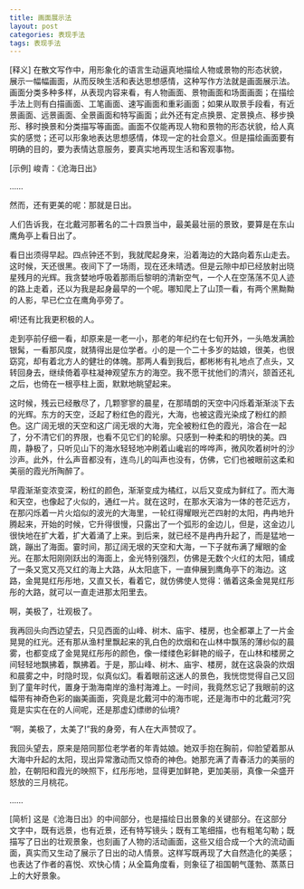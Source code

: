 ```yaml
---
title: 画面展示法
layout: post
categories: 表现手法
tags: 表现手法
---
```


[释义] 在散文写作中，用形象化的语言生动逼真地描绘人物或景物的形态状貌，展示一幅幅画面，从而反映生活和表达思想感情，这种写作方法就是画面展示法。画面分类多种多样，从表现内容来看，有人物画面、景物画面和场面画面；在描绘手法上则有白描画面、工笔画面、速写画面和重彩画面；如果从取景手段看，有近景画面、远景画面、全景画面和特写画面；此外还有定点换景、定景换点、移步换形、移时换景和分类描写等画面。画面不仅能再现人物和景物的形态状貌，给人真实的感觉；还可以形象地表达思想感情，体现一定的社会意义。但是描绘画面要有明确的目的，要为表情达意服务，要真实地再现生活和客观事物。

[示例] 峻青：《沧海日出》

……

然而，还有更美的呢：那就是日出。

人们告诉我，在北戴河那著名的二十四景当中，最美最壮丽的景致，要算是在东山鹰角亭上看日出了。

看日出须得早起。四点钟还不到，我就爬起身来，沿着海边的大路向着东山走去。这时候，天还很黑。夜间下了一场雨，现在还未晴透。但是云隙中却已经放射出晓星残月的光辉。我贪婪地呼吸着那雨后黎明的清新空气，一个人在空荡荡不见人迹的路上走着，还以为我是起身最早的一个呢。哪知爬上了山顶一看，有两个黑黝黝的人影，早已伫立在鹰角亭旁了。

嗬!还有比我更积极的人。

走到亭前仔细一看，却原来是一老一小，那老的年纪约在七旬开外，一头皓发满脸银髯，一看那风度，就猜得出是位学者。小的是一个二十多岁的姑娘，很美，也很窈窕，却有着北方人的健壮的体魄。那两人看到我后，都彬彬有礼地点了点头，又转回身去，继续倚着亭柱凝神观望东方的海空。我不愿干扰他们的清兴，颔首还礼之后，也倚在一根亭柱上面，默默地眺望起来。

这时候，残云已经散尽了，几颗寥寥的晨星，在那晴朗的天空中闪烁着渐渐淡下去的光辉。东方的天空，泛起了粉红色的霞光，大海，也被这霞光染成了粉红的颜色。这广阔无垠的天空和这广阔无垠的大海，完全被粉红色的霞光，溶合在一起了，分不清它们的界限，也看不见它们的轮廓。只感到一种柔和的明快的美。四周，静极了，只听见山下的海水轻轻地冲刷着山巉岩的哗哗声，微风吹着树叶的沙沙声。此外，什么声音都没有，连鸟儿的叫声也没有，仿佛，它们也被眼前这柔和美丽的霞光所陶醉了。

早霞渐渐变浓变深，粉红的颜色，渐渐变成为橘红，以后又变成为鲜红了。而大海和天空，也像起了火似的，通红一片。就在这时，在那水天溶为一体的苍茫远方，在那闪烁着一片火焰似的波光的大海里，一轮红得耀眼光芒四射的太阳，冉冉地升腾起来，开始的时候，它升得很慢，只露出了一个弧形的金边儿，但是，这金边儿很快地在扩大着，扩大着涌了上来。到后来，就已经不是冉冉升起了，而是猛地一跳，蹦出了海面。霎时间，那辽阔无垠的天空和大海，一下子就布满了耀眼的金光。在那太阳刚刚跃出的海面上，金光特别强烈，仿佛是无数个火红的太阳，铺成了一条又宽又亮又红的海上大路，从太阳底下，一直伸展到鹰角亭下的海边。这路，金晃晃红彤彤地，又直又长，看着它，就仿佛使人觉得：循着这条金晃晃红彤彤的大路，就可以一直走进那太阳里去。

啊，美极了，壮观极了。

我再回头向西边望去，只见西面的山峰、树木、庙宇、楼房，也全都罩上了一片金晃晃的红光。还有那从渔村里飘起来的乳白色的炊烟和在山林中飘荡的薄纱似的晨雾，也都变成了金晃晃红彤彤的颜色，像一缕缕色彩鲜艳的缎子，在山林和楼房之间轻轻地飘拂着，飘拂着。于是，那山峰、树木、庙宇、楼房，就在这袅袅的炊烟和晨雾之中，时隐时现，似真似幻。看着眼前这迷人的景色，我恍惚觉得自己又回到了童年时代，置身于渤海南岸的渔村海滩上。一时间，我竟然忘记了我眼前的这幅带有神奇色彩的幽美画面，究竟是北戴河中的海市呢，还是海市中的北戴河?究竟是实实在在的人间呢，还是那虚幻缥缈的仙境?

“啊，美极了，太美了!”我的身旁，有人在大声赞叹了。

我回头望去，原来是陪同那位老学者的年青姑娘。她双手抱在胸前，仰脸望着那从大海中升起的太阳，现出异常激动而又惊奇的神色。她那充满了青春活力的美丽的脸，在朝阳和霞光的映照下，红彤彤地，显得更加鲜艳，更加美丽，真像一朵盛开怒放的三月桃花。

……

[简析] 这是《沧海日出》的中间部分，也是描绘日出景象的关键部分。在这部分文字中，既有远景，也有近景，还有特写镜头；既有工笔细描，也有粗笔勾勒；既描写了日出的壮观景象，也刻画了人物的活动画面，这些又组合成一个大的流动画面，真实而又生动了展示了日出的动人情景。这样写既再现了大自然造化的美感；也表达了作者的喜悦、欢快心情；从全篇角度看，则象征了祖国朝气蓬勃、蒸蒸日上的大好景象。 